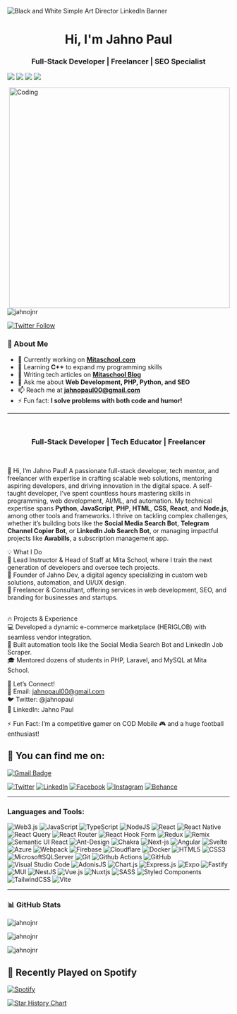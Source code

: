 ![Black and White Simple Art Director LinkedIn Banner](https://github.com/user-attachments/assets/722ae5f1-17e1-4650-a882-01155053bba0)

<h1 align="center">Hi, I'm Jahno Paul</h1>
<h3 align="center">Full-Stack Developer | Freelancer | SEO Specialist</h3>
<p>
    <a href="https://github.com/Jahnojnr"><img src="https://img.shields.io/badge/status-updating-brightgreen.svg"></a>
   <a href="https://github.com/Jahnojnr/graphs/contributors"><img src="https://img.shields.io/github/contributors/Jahnojnr/Jahnojnr?color=blue"></a>
<a href="https://github.com/Jahnojnr/stargazers"><img src="https://img.shields.io/github/stars/Jahnojnr/Jahnojnr.svg?logo=github"></a>
   <a href="https://github.com/Jahnojnr/network/members"><img src="https://img.shields.io/github/forks/Jahnojnr/Jahnojnr.svg?color=blue&logo=github"></a>
   
</p>

<img align="right" alt="Coding" width="500" src="https://cdn.dribbble.com/users/4382412/screenshots/15633275/media/085a014ebebde73e5cd510c93941f49a.gif">

<p align="left"> <img src="https://komarev.com/ghpvc/?username=jahnojnr&label=Profile%20views&color=0e75b6&style=flat" alt="jahnojnr" /> </p>

<p align="left">
  <a href="https://twitter.com/jahnopaul" target="_blank">
    <img src="https://img.shields.io/twitter/follow/jahnopaul?logo=twitter&style=for-the-badge" alt="Twitter Follow" />
  </a>
</p>

### 🚀 About Me  
- 🔭 Currently working on **[Mitaschool.com](https://mitaschool.com/)**  
- 🌱 Learning **C++** to expand my programming skills  
- 📝 Writing tech articles on **[Mitaschool Blog](https://mitaschool.com/blog/)**  
- 💬 Ask me about **Web Development, PHP, Python, and SEO**  
- 📫 Reach me at **jahnopaul00@gmail.com**  
- ⚡ Fun fact: **I solve problems with both code and humor!**  

---
<br/>

<h3 align="center">Full-Stack Developer | Tech Educator | Freelancer</h3>
<br/>

🚀 Hi, I’m Jahno Paul! A passionate full-stack developer, tech mentor, and freelancer with expertise in crafting scalable web solutions, mentoring aspiring developers, and driving innovation in the digital space. A self-taught developer, I’ve spent countless hours mastering skills in programming, web development, AI/ML, and automation. My technical expertise spans **Python**, **JavaScript**, **PHP**, **HTML**, **CSS**, **React**, and **Node.js**, among other tools and frameworks. I thrive on tackling complex challenges, whether it’s building bots like the **Social Media Search Bot**, **Telegram Channel Copier Bot**, or **LinkedIn Job Search Bot**, or managing impactful projects like **Awabills**, a subscription management app. 
<br>

💡 What I Do
<br>
🔹 Lead Instructor & Head of Staff at Mita School, where I train the next generation of developers and oversee tech projects.<br>
🔹 Founder of Jahno Dev, a digital agency specializing in custom web solutions, automation, and UI/UX design.<br>
🔹 Freelancer & Consultant, offering services in web development, SEO, and branding for businesses and startups.<br>
<br>

🔥 Projects & Experience
<br>
💻 Developed a dynamic e-commerce marketplace (HERIGLOB) with seamless vendor integration.<br>
🤖 Built automation tools like the Social Media Search Bot and LinkedIn Job Scraper.<br>
🎓 Mentored dozens of students in PHP, Laravel, and MySQL at Mita School.<br>

💬 Let’s Connect!
<br>
📩 Email: jahnopaul00@gmail.com<br>
🐦 Twitter: @jahnopaul<br>
💼 LinkedIn: Jahno Paul<br>

⚡ Fun Fact: I’m a competitive gamer on COD Mobile 🎮 and a huge football enthusiast!




## 🔎 You can find me on:
<a href="mailto:jahnopaul00@gmail.com">
  <img src="https://img.shields.io/badge/Gmail-D14836?style=for-the-badge&logo=gmail&logoColor=white" alt="Gmail Badge"/></a>
  
[![Twitter](https://img.shields.io/badge/Twitter-%231DA1F2.svg?&style=for-the-badge&logo=X&logoColor=white)](https://twitter.com/jahnopaul)
[![LinkedIn](https://img.shields.io/badge/LinkedIn-%230077B5.svg?&style=for-the-badge&logo=linkedin&logoColor=white)](https://linkedin.com/in/jahnopaul)
[![Facebook](https://img.shields.io/badge/Facebook-%231877F2.svg?&style=for-the-badge&logo=facebook&logoColor=white)](https://fb.com/jahnodev)
[![Instagram](https://img.shields.io/badge/Instagram-E4405F?style=for-the-badge&logo=instagram&logoColor=white)](https://instagram.com/jahnopaul)
[![Behance](https://img.shields.io/badge/Behance-1769FF?style=for-the-badge&logo=behance&logoColor=white)](https://www.behance.net/jahnopaul)

--- 
<h3 align="left">Languages and Tools:</h3>

![Web3.js](https://img.shields.io/badge/web3.js-F16822?style=for-the-badge&logo=web3.js&logoColor=white)
![JavaScript](https://img.shields.io/badge/javascript-%23323330.svg?style=for-the-badge&logo=javascript&logoColor=%23F7DF1E)
![TypeScript](https://img.shields.io/badge/-TypeScript-007ACC?style=for-the-badge&logo=typescript&logoColor=white)
![NodeJS](https://img.shields.io/badge/node.js-6DA55F?style=for-the-badge&logo=node.js&logoColor=white)
![React](https://img.shields.io/badge/react-%2320232a.svg?style=for-the-badge&logo=react&logoColor=%2361DAFB)
![React Native](https://img.shields.io/badge/react_native-%2320232a.svg?style=for-the-badge&logo=react&logoColor=%2361DAFB)
![React Query](https://img.shields.io/badge/-React%20Query-FF4154?style=for-the-badge&logo=react%20query&logoColor=white)
![React Router](https://img.shields.io/badge/React_Router-CA4245?style=for-the-badge&logo=react-router&logoColor=white)
![React Hook Form](https://img.shields.io/badge/React%20Hook%20Form-%23EC5990.svg?style=for-the-badge&logo=reacthookform&logoColor=white)
![Redux](https://img.shields.io/badge/redux-%23593d88.svg?style=for-the-badge&logo=redux&logoColor=white)
![Remix](https://img.shields.io/badge/remix-%23000.svg?style=for-the-badge&logo=remix&logoColor=white)
![Semantic UI React](https://img.shields.io/badge/Semantic%20UI%20React-%2335BDB2.svg?style=for-the-badge&logo=SemanticUIReact&logoColor=white)
![Ant-Design](https://img.shields.io/badge/-AntDesign-%230170FE?style=for-the-badge&logo=ant-design&logoColor=white)
![Chakra](https://img.shields.io/badge/chakra-%234ED1C5.svg?style=for-the-badge&logo=chakraui&logoColor=white)
![Next-js](https://img.shields.io/badge/Next-black?style=for-the-badge&logo=next.js&logoColor=white)
![Angular](https://img.shields.io/badge/angular-%23DD0031.svg?style=for-the-badge&logo=angular&logoColor=white)
![Svelte](https://img.shields.io/badge/svelte-%23f1413d.svg?style=for-the-badge&logo=svelte&logoColor=white)
![Azure](https://img.shields.io/badge/azure-%230072C6.svg?style=for-the-badge&logo=azure-devops&logoColor=white)
![Webpack](https://img.shields.io/badge/-Webpack-8DD6F9?style=for-the-badge&logo=webpack&logoColor=white)
![Firebase](https://img.shields.io/badge/firebase-%23039BE5.svg?style=for-the-badge&logo=firebase)
![Cloudflare](https://img.shields.io/badge/Cloudflare-F38020?style=for-the-badge&logo=Cloudflare&logoColor=white)
![Docker](https://img.shields.io/badge/-Docker-46a2f1?style=for-the-badge&logo=docker&logoColor=white)
![HTML5](https://img.shields.io/badge/-HTML5-E34F26?style=for-the-badge&logo=html5&logoColor=white)
![CSS3](https://img.shields.io/badge/css3-%231572B6.svg?style=for-the-badge&logo=css3&logoColor=white)
![MicrosoftSQLServer](https://img.shields.io/badge/Microsoft%20SQL%20Sever-CC2927?style=for-the-badge&logo=microsoft%20sql%20server&logoColor=white)
![Git](https://img.shields.io/badge/-Git-F05032?style=for-the-badge&logo=git&logoColor=white)
![Github Actions](https://img.shields.io/badge/-Github_Actions-2088FF?style=for-the-badge&logo=github-actions&logoColor=white)
![GitHub](https://img.shields.io/badge/github-%23121011.svg?style=for-the-badge&logo=github&logoColor=white)
![Visual Studio Code](https://img.shields.io/badge/Visual%20Studio%20Code-0078d7.svg?style=for-the-badge&logo=visual-studio-code&logoColor=white)
![AdonisJS](https://img.shields.io/badge/adonisjs-%23220052.svg?style=for-the-badge&logo=adonisjs&logoColor=white)
![Chart.js](https://img.shields.io/badge/chart.js-F5788D.svg?style=for-the-badge&logo=chart.js&logoColor=white)
![Express.js](https://img.shields.io/badge/express.js-%23404d59.svg?style=for-the-badge&logo=express&logoColor=%2361DAFB)
![Expo](https://img.shields.io/badge/expo-1C1E24?style=for-the-badge&logo=expo&logoColor=#D04A37)
![Fastify](https://img.shields.io/badge/fastify-%23000000.svg?style=for-the-badge&logo=fastify&logoColor=white)
![MUI](https://img.shields.io/badge/MUI-%230081CB.svg?style=for-the-badge&logo=mui&logoColor=white)
![NestJS](https://img.shields.io/badge/nestjs-%23E0234E.svg?style=for-the-badge&logo=nestjs&logoColor=white)
![Vue.js](https://img.shields.io/badge/vuejs-%2335495e.svg?style=for-the-badge&logo=vuedotjs&logoColor=%234FC08D)
![Nuxtjs](https://img.shields.io/badge/Nuxt-002E3B?style=for-the-badge&logo=nuxtdotjs&logoColor=#00DC82)
![SASS](https://img.shields.io/badge/SASS-hotpink.svg?style=for-the-badge&logo=SASS&logoColor=white)
![Styled Components](https://img.shields.io/badge/styled--components-DB7093?style=for-the-badge&logo=styled-components&logoColor=white)
![TailwindCSS](https://img.shields.io/badge/tailwindcss-%2338B2AC.svg?style=for-the-badge&logo=tailwind-css&logoColor=white)
![Vite](https://img.shields.io/badge/vite-%23646CFF.svg?style=for-the-badge&logo=vite&logoColor=white)

---

### 📊 GitHub Stats  
<p align="left">
  <img align="center" src="https://github-readme-stats.vercel.app/api?username=jahnojnr&show_icons=true&locale=en" alt="jahnojnr" />
</p>

<p align="left">
  <img align="center" src="https://github-readme-stats.vercel.app/api/top-langs?username=jahnojnr&show_icons=true&locale=en&layout=compact" alt="jahnojnr" />
</p>

<p align="left">
  <img align="center" src="https://github-readme-streak-stats.herokuapp.com/?user=jahnojnr&" alt="jahnojnr" />
</p>

## 🎵 Recently Played on Spotify

[![Spotify](https://spotify-recently-played-readme.vercel.app/api?user=312tzu7o7ssoz7uitpqv26wec3xa&count=5)](https://open.spotify.com/user/312tzu7o7ssoz7uitpqv26wec3xa)

[![Star History Chart](https://api.star-history.com/svg?repos=yourusername/yourrepository&type=Date)](https://star-history.com/#yourusername/yourrepository&Date)


